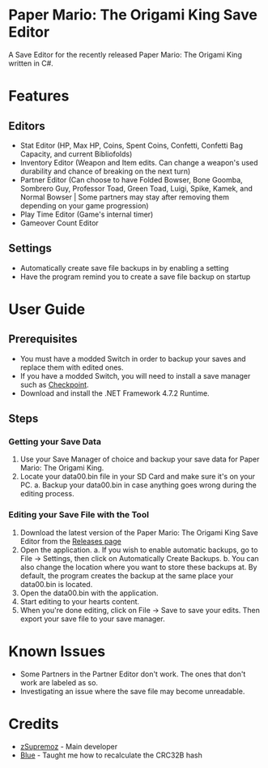 # Paper Mario: The Origami King Save Editor
A Save Editor for the recently released Paper Mario: The Origami King written in C#.

# Features
## Editors
* Stat Editor (HP, Max HP, Coins, Spent Coins, Confetti, Confetti Bag Capacity, and current Bibliofolds)
* Inventory Editor (Weapon and Item edits. Can change a weapon's used durability and chance of breaking on the next turn)
* Partner Editor (Can choose to have Folded Bowser, Bone Goomba, Sombrero Guy, Professor Toad, Green Toad, Luigi, Spike, Kamek, and Normal Bowser | Some partners may stay after removing them depending on your game progression)
* Play Time Editor (Game's internal timer)
* Gameover Count Editor
## Settings
* Automatically create save file backups in by enabling a setting
* Have the program remind you to create a save file backup on startup

# User Guide
## Prerequisites
* You must have a modded Switch in order to backup your saves and replace them with edited ones.
* If you have a modded Switch, you will need to install a save manager such as [Checkpoint](https://github.com/FlagBrew/Checkpoint/releases/tag/v3.7.4).
* Download and install the .NET Framework 4.7.2 Runtime.

## Steps
### Getting your Save Data
1. Use your Save Manager of choice and backup your save data for Paper Mario: The Origami King.
2. Locate your data00.bin file in your SD Card and make sure it's on your PC.
 a. Backup your data00.bin in case anything goes wrong during the editing process.
 
### Editing your Save File with the Tool
1. Download the latest version of the Paper Mario: The Origami King Save Editor from the [Releases page](https://github.com/zSupremoz/Paper-Mario-TOK-Save-Editor/releases)
2. Open the application.
 a. If you wish to enable automatic backups, go to File -> Settings, then click on Automatically Create Backups.
 b. You can also change the location where you want to store these backups at. By default, the program creates the backup at the same place your data00.bin is located.
3. Open the data00.bin with the application.
4. Start editing to your hearts content.
5. When you're done editing, click on File -> Save to save your edits. Then export your save file to your save manager.

# Known Issues
* Some Partners in the Partner Editor don't work. The ones that don't work are labeled as so.
* Investigating an issue where the save file may become unreadable.

# Credits
* [zSupremoz](https://twitter.com/zSupremoz) - Main developer
* [Blue](https://twitter.com/1mBlueDabadee) - Taught me how to recalculate the CRC32B hash
